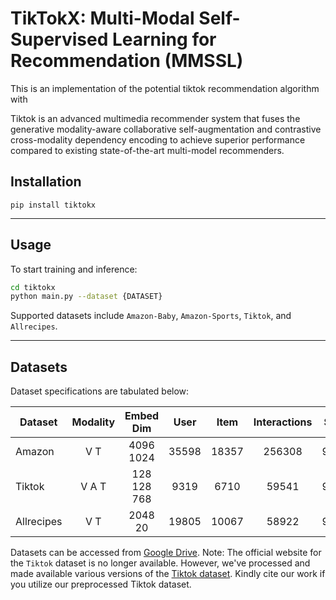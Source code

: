 # TikTokX: Multi-Modal Self-Supervised Learning for Recommendation (MMSSL)

This is an implementation of the potential tiktok recommendation algorithm with 

Tiktok is an advanced multimedia recommender system that fuses the generative modality-aware collaborative self-augmentation and contrastive cross-modality dependency encoding to achieve superior performance compared to existing state-of-the-art multi-model recommenders.

## Installation

```pip install tiktokx```

---

## Usage

To start training and inference:

```bash
cd tiktokx
python main.py --dataset {DATASET}
```
Supported datasets include `Amazon-Baby`, `Amazon-Sports`, `Tiktok`, and `Allrecipes`.

----

## Datasets

Dataset specifications are tabulated below:

| Dataset      | Modality | Embed Dim | User  | Item  | Interactions | Sparsity |
|--------------|:--------:|:---------:|:-----:|:-----:|:------------:|:--------:|
| Amazon       | V  T     | 4096 1024 | 35598 | 18357 | 256308       | 99.961%  |
| Tiktok       | V  A  T  | 128  128  768 | 9319  | 6710  | 59541        | 99.904%  |
| Allrecipes   | V  T     | 2048 20   | 19805 | 10067 | 58922        | 99.970%  |

Datasets can be accessed from [Google Drive](https://drive.google.com/drive/folders/1AB1RsnU-ETmubJgWLpJrXd8TjaK_eTp0?usp=share_link). Note: The official website for the `Tiktok` dataset is no longer available. However, we've processed and made available various versions of the [Tiktok dataset](https://drive.google.com/drive/folders/1hLvoS7F0R_K0HBixuS_OVXw_WbBxnshF?usp=share_link). Kindly cite our work if you utilize our preprocessed Tiktok dataset.

